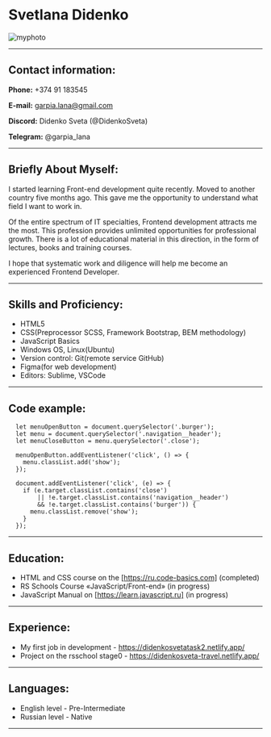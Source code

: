 # Svetlana Didenko
![myphoto](https://user-images.githubusercontent.com/106669577/172364616-2639adbe-e460-4548-876e-ac11da3eee67.jpg)
*******************

## Contact information:

 **Phone:** +374 91 183545
 
 **E-mail:** garpia.lana@gmail.com
 
 **Discord:** Didenko Sveta (@DidenkoSveta)
 
 **Telegram:** @garpia_lana
 
********************
## Briefly About Myself:

I started learning Front-end development quite recently. Moved to another country five months ago. This gave me the opportunity to understand what field I want to work in.

Of the entire spectrum of IT specialties, Frontend development attracts me the most. This profession provides unlimited opportunities for professional growth. There is a lot of educational material in this direction, in the form of lectures, books and training courses.

I hope that systematic work and diligence will help me become an experienced Frontend Developer.
********************

## Skills and Proficiency:

+ HTML5 
+ CSS(Preprocessor SCSS, Framework Bootstrap, BEM methodology)
+ JavaScript Basics
+ Windows OS, Linux(Ubuntu)
+ Version control: Git(remote service GitHub)
+ Figma(for web development)
+ Editors: Sublime, VSCode
********************

## Code example:

```
  let menuOpenButton = document.querySelector('.burger');
  let menu = document.querySelector('.navigation__header');
  let menuCloseButton = menu.querySelector('.close');

  menuOpenButton.addEventListener('click', () => {
    menu.classList.add('show');
  });

  document.addEventListener('click', (e) => {
    if (e.target.classList.contains('close')
        || !e.target.classList.contains('navigation__header')
        && !e.target.classList.contains('burger')) {
      menu.classList.remove('show');
    }
  });
```
********************

## Education:

+ HTML and CSS course on the [https://ru.code-basics.com] (completed)
+ RS Schools Course «JavaScript/Front-end» (in progress)
+ JavaScript Manual on [https://learn.javascript.ru] (in progress)
********************

## Experience:

+ My first job in development - https://didenkosvetatask2.netlify.app/
+ Project on the rsschool stage0 - https://didenkosveta-travel.netlify.app/
********************

## Languages:

+ English level - Pre-Intermediate
+ Russian level - Native
********************
